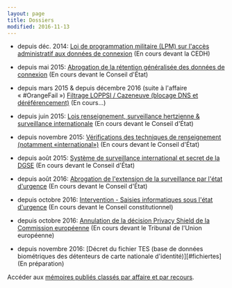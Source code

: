 ```yaml
---
layout: page
title: Dossiers
modified: 2016-11-13
---
```



  - depuis déc. 2014:
    [Loi de programmation militaire (LPM) sur l'accès administratif aux données de connexion][lpm] (En cours devant la CEDH)

  - depuis mai 2015:
    [Abrogation de la rétention généralisée des données de connexion][abrogationretention] (En cours devant le Conseil d'État)

  - depuis mars 2015 & depuis décembre 2016 (suite à l'affaire « #OrangeFail »)
    [Filtrage LOPPSI / Cazeneuve (blocage DNS et déréférencement)][filtragecazeneuve] (En cours...)

  - depuis juin 2015:
    [Lois renseignement, surveillance hertzienne & surveillance internationale][renseignement] (En cours devant le Conseil d'État)

  - depuis novembre 2015: [Vérifications des techniques de renseignement (notamment «international»)][verifcnctr] (En cours devant le Conseil d'État)

  - depuis août 2015:
    [Système de surveillance international et secret de la DGSE][secretdgse] (En cours devant le Conseil d'État)

  - depuis août 2016:
    [Abrogation de l'extension de la surveillance par l'état d'urgence][abrogationurgence] (En cours devant le Conseil d'État)

  - depuis octobre 2016:
    [Intervention - Saisies informatiques sous l'état d'urgence][perquisitionsnumeriques] (En cours devant le Conseil constitutionnel)

  - depuis octobre 2016:
    [Annulation de la décision Privacy Shield de la Commission européenne][privacyshield] (En cours devant le Tribunal de l'Union européenne)

  - depuis novembre 2016:
    [Décret du fichier TES (base de données biométriques des détenteurs de carte nationale d'identité)][#fichiertes] (En préparation)


[lpm]: /dossiers/lpm.html
[abrogationretention]: /dossiers/abrogationretention.html
[filtragecazeneuve]: /dossiers/filtragecazeneuve.html
[renseignement]: /dossiers/renseignement.html
[secretdgse]: /dossiers/secretdgse.html
[verifcnctr]: /dossiers/verifcnctr.html
[abrogationurgence]: /dossiers/abrogationurgence.html
[perquisitionsnumeriques]: /dossiers/perquisitionsnumeriques.html
[privacyshield]: /dossiers/privacyshield.html
[fichiertes]: /dossiers/fichierTes.html




Accéder aux [mémoires publiés classés par affaire et par recours](/recours/).
